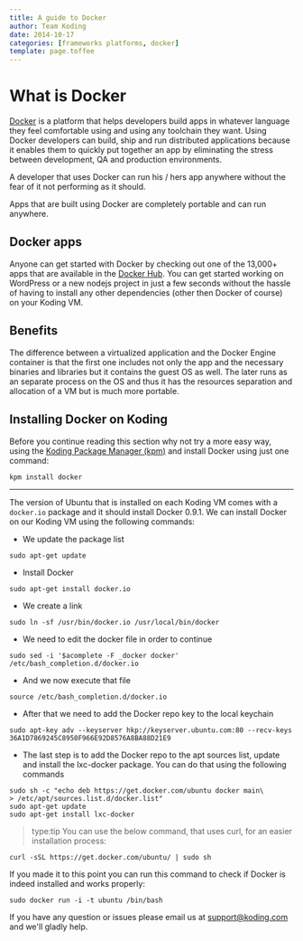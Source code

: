 ```yaml
---
title: A guide to Docker
author: Team Koding
date: 2014-10-17
categories: [frameworks platforms, docker]
template: page.toffee
---
```


# What is Docker

[Docker][docker] is a platform that helps developers build apps in whatever language they feel comfortable using and using any toolchain they want. Using Docker developers can build, ship and run distributed applications because it enables them to quickly put together an app by eliminating the stress between development, QA and production environments.

A developer that uses Docker can run his / hers app anywhere without the fear of it not performing as it should.

Apps that are built using Docker are completely portable and can run anywhere.

## Docker apps

Anyone can get started with Docker by checking out one of the 13,000+ apps that are available in the [Docker Hub][hub]. You can get started working on WordPress or a new nodejs project in just a few seconds without the hassle of having to install any other dependencies (other then Docker of course) on your Koding VM.

## Benefits

The difference between a virtualized application and the Docker Engine container is that the first one includes not only the app and the necessary binaries and libraries but it contains the guest OS as well. The later runs as an separate process on the OS and thus it has the resources separation and allocation of a VM but is much more portable.

## Installing Docker on Koding

Before you continue reading this section why not try a more easy way, using the [Koding Package Manager (kpm)](http://learn.koding.com/guides/getting-started-kpm/) and install Docker using just one command:

```
kpm install docker
```

***

The version of Ubuntu that is installed on each Koding VM comes with a `docker.io` package and it should install Docker 0.9.1.
We can install Docker on our Koding VM using the following commands:

* We update the package list

```
sudo apt-get update
```

* Install Docker

```
sudo apt-get install docker.io
```

* We create a link

```
sudo ln -sf /usr/bin/docker.io /usr/local/bin/docker
```

* We need to edit the docker file in order to continue

```
sudo sed -i '$acomplete -F _docker docker' /etc/bash_completion.d/docker.io
```

* And we now execute that file

```
source /etc/bash_completion.d/docker.io
```

* After that we need to add the Docker repo key to the local keychain

```
sudo apt-key adv --keyserver hkp://keyserver.ubuntu.com:80 --recv-keys 36A1D7869245C8950F966E92D8576A8BA88D21E9
```

* The last step is to add the Docker repo to the apt sources list, update and install the lxc-docker package. You can do that using the following commands

```
sudo sh -c "echo deb https://get.docker.com/ubuntu docker main\
> /etc/apt/sources.list.d/docker.list"
sudo apt-get update
sudo apt-get install lxc-docker
```

> type:tip
> You can use the below command, that uses curl, for an easier installation process:

```
curl -sSL https://get.docker.com/ubuntu/ | sudo sh
```

If you made it to this point you can run this command to check if Docker is indeed installed and works properly:

```
sudo docker run -i -t ubuntu /bin/bash
```

If you have any question or issues please email us at support@koding.com and we'll gladly help.



[docker]: https://www.docker.com/
[hub]: https://registry.hub.docker.com/
